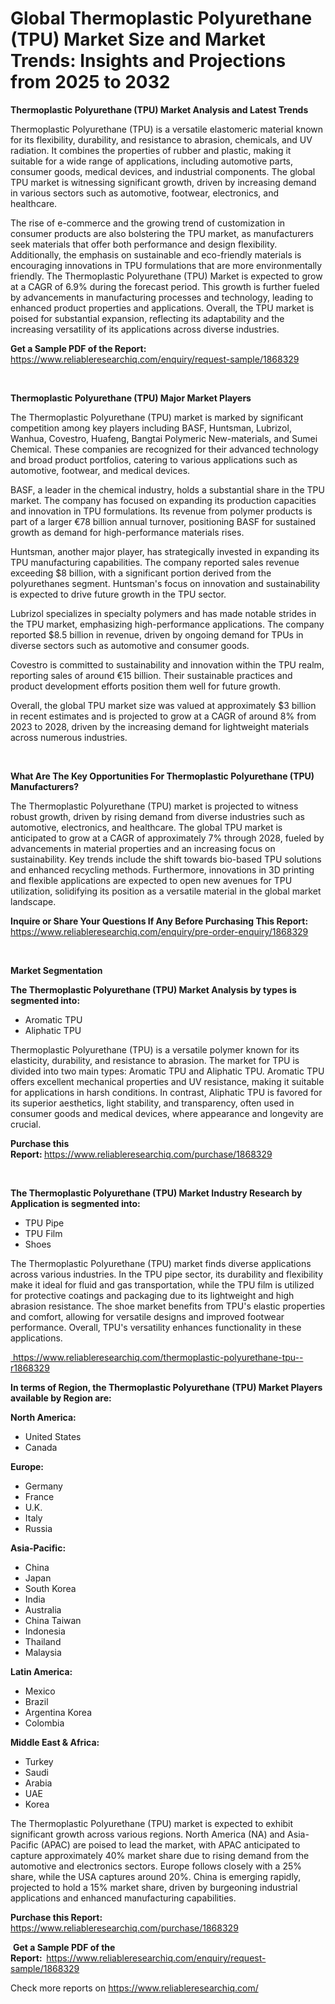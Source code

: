 <p><h1>Global Thermoplastic Polyurethane (TPU) Market Size and Market Trends: Insights and Projections from 2025 to 2032</h1></p><p><strong>Thermoplastic Polyurethane (TPU) Market Analysis and Latest Trends</strong></p>
<p><p>Thermoplastic Polyurethane (TPU) is a versatile elastomeric material known for its flexibility, durability, and resistance to abrasion, chemicals, and UV radiation. It combines the properties of rubber and plastic, making it suitable for a wide range of applications, including automotive parts, consumer goods, medical devices, and industrial components. The global TPU market is witnessing significant growth, driven by increasing demand in various sectors such as automotive, footwear, electronics, and healthcare.</p><p>The rise of e-commerce and the growing trend of customization in consumer products are also bolstering the TPU market, as manufacturers seek materials that offer both performance and design flexibility. Additionally, the emphasis on sustainable and eco-friendly materials is encouraging innovations in TPU formulations that are more environmentally friendly. The Thermoplastic Polyurethane (TPU) Market is expected to grow at a CAGR of 6.9% during the forecast period. This growth is further fueled by advancements in manufacturing processes and technology, leading to enhanced product properties and applications. Overall, the TPU market is poised for substantial expansion, reflecting its adaptability and the increasing versatility of its applications across diverse industries.</p></p>
<p><strong>Get a Sample PDF of the Report:&nbsp;</strong> <a href="https://www.reliableresearchiq.com/enquiry/request-sample/1868329?utm_campaign=1082&utm_medium=2&utm_source=Github&utm_content=ia&utm_term=04022025&utm_id=thermoplastic-polyurethane-tpu">https://www.reliableresearchiq.com/enquiry/request-sample/1868329</a></p>
<p>&nbsp;</p>
<p><strong>Thermoplastic Polyurethane (TPU) Major Market Players</strong></p>
<p><p>The Thermoplastic Polyurethane (TPU) market is marked by significant competition among key players including BASF, Huntsman, Lubrizol, Wanhua, Covestro, Huafeng, Bangtai Polymeric New-materials, and Sumei Chemical. These companies are recognized for their advanced technology and broad product portfolios, catering to various applications such as automotive, footwear, and medical devices.</p><p>BASF, a leader in the chemical industry, holds a substantial share in the TPU market. The company has focused on expanding its production capacities and innovation in TPU formulations. Its revenue from polymer products is part of a larger €78 billion annual turnover, positioning BASF for sustained growth as demand for high-performance materials rises.</p><p>Huntsman, another major player, has strategically invested in expanding its TPU manufacturing capabilities. The company reported sales revenue exceeding $8 billion, with a significant portion derived from the polyurethanes segment. Huntsman's focus on innovation and sustainability is expected to drive future growth in the TPU sector.</p><p>Lubrizol specializes in specialty polymers and has made notable strides in the TPU market, emphasizing high-performance applications. The company reported $8.5 billion in revenue, driven by ongoing demand for TPUs in diverse sectors such as automotive and consumer goods.</p><p>Covestro is committed to sustainability and innovation within the TPU realm, reporting sales of around €15 billion. Their sustainable practices and product development efforts position them well for future growth.</p><p>Overall, the global TPU market size was valued at approximately $3 billion in recent estimates and is projected to grow at a CAGR of around 8% from 2023 to 2028, driven by the increasing demand for lightweight materials across numerous industries.</p></p>
<p>&nbsp;</p>
<p><strong>What Are The Key Opportunities For Thermoplastic Polyurethane (TPU) Manufacturers?</strong></p>
<p><p>The Thermoplastic Polyurethane (TPU) market is projected to witness robust growth, driven by rising demand from diverse industries such as automotive, electronics, and healthcare. The global TPU market is anticipated to grow at a CAGR of approximately 7% through 2028, fueled by advancements in material properties and an increasing focus on sustainability. Key trends include the shift towards bio-based TPU solutions and enhanced recycling methods. Furthermore, innovations in 3D printing and flexible applications are expected to open new avenues for TPU utilization, solidifying its position as a versatile material in the global market landscape.</p></p>
<p><strong>Inquire or Share Your Questions If Any Before Purchasing This Report:</strong> <a href="https://www.reliableresearchiq.com/enquiry/pre-order-enquiry/1868329?utm_campaign=1082&utm_medium=2&utm_source=Github&utm_content=ia&utm_term=04022025&utm_id=thermoplastic-polyurethane-tpu">https://www.reliableresearchiq.com/enquiry/pre-order-enquiry/1868329</a></p>
<p>&nbsp;</p>
<p><strong>Market Segmentation</strong></p>
<p><strong>The Thermoplastic Polyurethane (TPU) Market Analysis by types is segmented into:</strong></p>
<p><ul><li>Aromatic TPU</li><li>Aliphatic TPU</li></ul></p>
<p><p>Thermoplastic Polyurethane (TPU) is a versatile polymer known for its elasticity, durability, and resistance to abrasion. The market for TPU is divided into two main types: Aromatic TPU and Aliphatic TPU. Aromatic TPU offers excellent mechanical properties and UV resistance, making it suitable for applications in harsh conditions. In contrast, Aliphatic TPU is favored for its superior aesthetics, light stability, and transparency, often used in consumer goods and medical devices, where appearance and longevity are crucial.</p></p>
<p><strong>Purchase this Report:&nbsp;</strong><a href="https://www.reliableresearchiq.com/purchase/1868329?utm_campaign=1082&utm_medium=2&utm_source=Github&utm_content=ia&utm_term=04022025&utm_id=thermoplastic-polyurethane-tpu">https://www.reliableresearchiq.com/purchase/1868329</a></p>
<p>&nbsp;</p>
<p><strong>The Thermoplastic Polyurethane (TPU) Market Industry Research by Application is segmented into:</strong></p>
<p><ul><li>TPU Pipe</li><li>TPU Film</li><li>Shoes</li></ul></p>
<p><p>The Thermoplastic Polyurethane (TPU) market finds diverse applications across various industries. In the TPU pipe sector, its durability and flexibility make it ideal for fluid and gas transportation, while the TPU film is utilized for protective coatings and packaging due to its lightweight and high abrasion resistance. The shoe market benefits from TPU's elastic properties and comfort, allowing for versatile designs and improved footwear performance. Overall, TPU's versatility enhances functionality in these applications.</p></p>
<p><a href="https://www.reliableresearchiq.com/thermoplastic-polyurethane-tpu--r1868329?utm_campaign=1082&utm_medium=2&utm_source=Github&utm_content=ia&utm_term=04022025&utm_id=thermoplastic-polyurethane-tpu">&nbsp;https://www.reliableresearchiq.com/thermoplastic-polyurethane-tpu--r1868329</a></p>
<p><strong>In terms of Region, the Thermoplastic Polyurethane (TPU) Market Players available by Region are:</strong></p>
<p>
    <p> <strong> North America: </strong>
        <ul>
            <li>United States</li>
            <li>Canada</li>
        </ul>
        </p> 
    <p> <strong> Europe: </strong>
        <ul>
            <li>Germany</li>
            <li>France</li>
            <li>U.K.</li>
            <li>Italy</li>
            <li>Russia</li>
        </ul>
        </p> 
    <p> <strong> Asia-Pacific: </strong>
        <ul>
            <li>China</li>
            <li>Japan</li>
            <li>South Korea</li>
            <li>India</li>
            <li>Australia</li>
            <li>China Taiwan</li>
            <li>Indonesia</li>
            <li>Thailand</li>
            <li>Malaysia</li>
        </ul>
        </p> 
    <p> <strong> Latin America: </strong>
        <ul>
            <li>Mexico</li>
            <li>Brazil</li>
            <li>Argentina Korea</li>
            <li>Colombia</li>
        </ul>
        </p> 
    <p> <strong> Middle East & Africa: </strong>
        <ul>
            <li>Turkey</li>
            <li>Saudi</li>
            <li>Arabia</li>
            <li>UAE</li>
            <li>Korea</li>
        </ul>
    </p>
    </p>
<p><p>The Thermoplastic Polyurethane (TPU) market is expected to exhibit significant growth across various regions. North America (NA) and Asia-Pacific (APAC) are poised to lead the market, with APAC anticipated to capture approximately 40% market share due to rising demand from the automotive and electronics sectors. Europe follows closely with a 25% share, while the USA captures around 20%. China is emerging rapidly, projected to hold a 15% market share, driven by burgeoning industrial applications and enhanced manufacturing capabilities.</p></p>
<p><strong>Purchase this Report: </strong><a href="https://www.reliableresearchiq.com/purchase/1868329?utm_campaign=1082&utm_medium=2&utm_source=Github&utm_content=ia&utm_term=04022025&utm_id=thermoplastic-polyurethane-tpu">https://www.reliableresearchiq.com/purchase/1868329</a></p>
<p>&nbsp;<strong>Get a Sample PDF of the Report:&nbsp;&nbsp;</strong><a href="https://www.reliableresearchiq.com/enquiry/request-sample/1868329?utm_campaign=1082&utm_medium=2&utm_source=Github&utm_content=ia&utm_term=04022025&utm_id=thermoplastic-polyurethane-tpu">https://www.reliableresearchiq.com/enquiry/request-sample/1868329</a></p>
<p><strong></strong></p>
<p>Check more reports on <a href="https://www.reliableresearchiq.com/?utm_campaign=1082&utm_medium=2&utm_source=Github&utm_content=ia&utm_term=04022025&utm_id=thermoplastic-polyurethane-tpu">https://www.reliableresearchiq.com/</a></p>